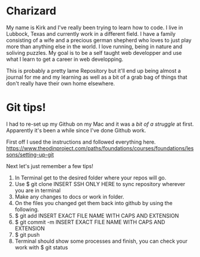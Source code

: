 # Charizard

My name is Kirk and I've really been trying to learn how to code. I live in Lubbock, Texas and currently work in a different field. I have a family consisting of a wife and a precious german shepherd who loves to just play more than anything else in the world. I love running, being in nature and soliving puzzles. My goal is to be a self taught web developper and use what I learn to get a career in web developping.

This is probably a pretty lame Repository but it'll end up being almost a journal for me and my learning as well as a bit of a grab bag of things that don't really have their own home elsewhere.

# Git tips!

I had to re-set up my Github on my Mac and it was a _bit of a struggle_ at first. Apparently it's been a while since I've done Github work.

First off I used the instructions and followed everything here.
https://www.theodinproject.com/paths/foundations/courses/foundations/lessons/setting-up-git

Next let's just remember a few tips!

1. In Terminal get to the desired folder where your repos will go.
2. Use $ git clone INSERT SSH ONLY HERE to sync repository wherever you are in terminal
3. Make any changes to docs or work in folder.
4. On the files you changed get them back into github by using the following.
5. $ git add INSERT EXACT FILE NAME WITH CAPS AND EXTENSION
6. $ git commit -m INSERT EXACT FILE NAME WITH CAPS AND EXTENSION
7. $ git push
8. Terminal should show some processes and finish, you can check your work with $ git status
